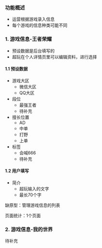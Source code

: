 ### 功能概述
* 运营根据游戏录入信息
* 每个游戏的信息种类可能不同


### 1. 游戏信息-王者荣耀
* 预设数据是后台填写的
* 超玩在个人详情页里可以编辑资料，进行选择

#### 1.1 预设数据
* 游戏大区
	* 微信大区
	* QQ大区
* 段位
	* 最强王者
	* 待补充
* 擅长位置
	* AD
	* 中单
	* 打野
	* 上单
* 标签
	* 会喊666
	* 待补充

#### 1.2 用户填写
* 简介
	* 超玩输入的文字
	* 最长70个字


缺原型：管理游戏信息的列表

页面统计：1个页面

### 2. 游戏信息-我的世界
待补充